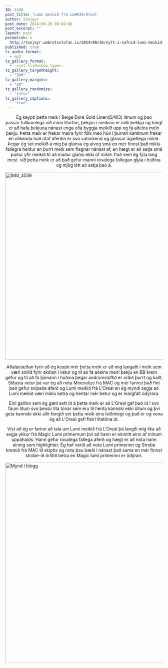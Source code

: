 ```yaml
---
ID: 2288
post_title: 'Lumi meikið frá L&#039;Oreal'
author: tanjayr
post_date: 2014-09-26 09:49:00
post_excerpt: ""
layout: post
permalink: >
  http://tanjayr.umbrotsstofan.is/2014/09/26/nytt-i-safnid-lumi-meikid-fra-loreal/
published: true
tz_audio_format:
  - mp3
tz_gallery_format:
  - -=set slideshow type=-
tz_gallery_targetheight:
  - "200"
tz_gallery_margins:
  - "10"
tz_gallery_randomize:
  - 'false'
tz_gallery_captions:
  - 'true'
---
```

<p style="text-align: center;">Ég keypti þetta meik í Beige Doré Gold Linen(D/W3) litnum og það passar fullkomlega við minn litartón, þekjan í meikinu er milli þekkja og hægt er að hafa þekjuna nánast enga eða byggja meikið upp og fá aðeins meiri þekju. Þetta meik er frekar meira fyrir fólk með húð í þurrari kantinum frekar en olíkenda húð útaf áferðin er svo vatnskend og glansar ágætlega mikið. Þegar ég set meikið á mig þá glansa ég alveg smá en mér finnst það miklu fallegra heldur en þurrt meik sem flagnar nánast af, en hægt er að setja smá púður yfir meikið til að maður glansi ekki of mikið. Það sem ég fýla lang mest  við þetta meik er að það gefur manni rosalega fallegan gljáa í húðina og mjög létt að setja það á.</p>
<img class="aligncenter size-large wp-image-2294" src="http://www.tanjayr.com/wp-content/uploads/2014/09/IMG_4559-1024x682.jpg" alt="IMG_4559" width="900" height="599" />
<p style="text-align: center;">Aðalástæðan fyrir að ég keypti mér þetta meik er að mig langaði í meik sem væri snilld fyrir skólan í vetur og til að fá aðeins meiri þekju en BB krem gefur og til að fá ljómann í húðina þegar andrúmsloftið er orðið þurrt og kallt. Síðasta vetur þá var ég að nota Mineralize frá MAC og mér fannst það fínt það gefur svipaða áferð og Lumi meikið frá L'Oreal en ég myndi segja að Lumi meikið væri miklu betra og hentar mér betur og er margfalt ódýrara.</p>
<p style="text-align: center;">Eini gallinn sem ég gæti sett út á þetta meik er að L'Oreal gaf það út í svo fáum litum svo þessir lita tónar sem eru til henta kannski ekki öllum og því geta kannski ekki allir fengið sér þetta meik eins leiðinlegt og það er og vona ég að L'Oreal gefi fleiri litatóna út.</p>
<p style="text-align: center;">Víst að ég er farinn að tala um Lumi meikið frá L'Oreal þá langði mig líka að segja ykkur frá Magic Lumi primernum því að hann er einmitt einn af mínum uppáhalds. Hann gefur rosalega fallega áferð og hægt er að nota hann einnig sem highlighter. Ég hef verið að nota Lumi primerinn og Strobe kremið frá MAC til skiptis og nota þau bæði í nánast það sama en mér finnst strobe-ið örlítið betra en Magic lumi primerinn er ódýrari.</p>
<img class="aligncenter size-full wp-image-2295" src="http://www.tanjayr.com/wp-content/uploads/2014/09/Mynd-i-blogg.jpg" alt="Mynd i blogg" width="960" height="640" /> <!--more-->